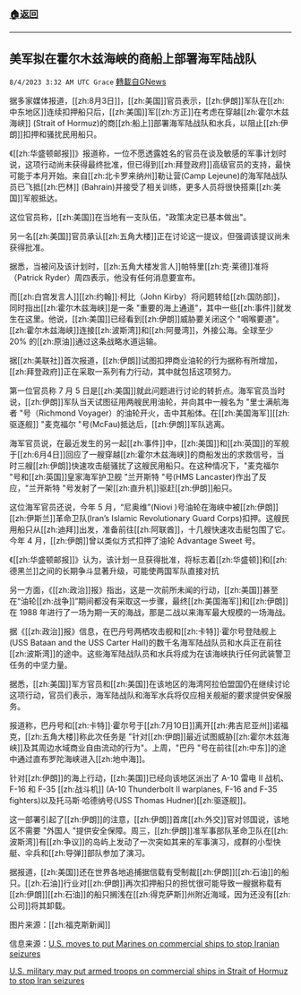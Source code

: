 ###  [:house:返回](README.md)
---


## 美军拟在霍尔木兹海峡的商船上部署海军陆战队
`8/4/2023 3:32 AM UTC Grace` [轉載自GNews](https://gnews.org/articles/1522511)

据多家媒体报道，[[zh:8月3日]]，[[zh:美国]]官员表示，[[zh:伊朗]]军队在[[zh:中东地区]]连续扣押船只后，[[zh:美国]]军[[zh:方正]]在考虑在穿越[[zh:霍尔木兹海峡]] (Strait of Hormuz)的商[[zh:船上]]部署海军陆战队和水兵，以阻止[[zh:伊朗]]扣押和骚扰民用船只。

《[[zh:华盛顿邮报]]》报道称，一位不愿透露姓名的官员在谈及敏感的军事计划时说，这项行动尚未获得最终批准，但已得到[[zh:拜登政府]]高级官员的支持，最快可能于本月开始。来自[[zh:北卡罗来纳州]]勒让营(Camp Lejeune)的海军陆战队员已飞抵[[zh:巴林]] (Bahrain)并接受了相关训练，更多人员将很快搭乘[[zh:美国]]军舰抵达。

这位官员称，[[zh:美国]]在当地有一支队伍，"政策决定已基本做出"。

另一名[[zh:美国]]官员承认[[zh:五角大楼]]正在讨论这一提议，但强调该提议尚未获得批准。

据悉，当被问及该计划时，[[zh:五角大楼发言人]]帕特里[[zh:克·莱德]]准将（Patrick Ryder）周四表示，他没有任何消息要宣布。

而[[zh:白宫发言人]][[zh:约翰]]·柯比（John Kirby）将问题转给[[zh:国防部]]，同时指出[[zh:霍尔木兹海峡]]是一条 "重要的海上通道"，其中一些[[zh:事件]]就发生在这里。他说，[[zh:美国]]已经看到[[zh:伊朗]]威胁要关闭这个 "咽喉要道"。[[zh:霍尔木兹海峡]]连接[[zh:波斯湾]]和[[zh:阿曼湾]]，外接公海。全球至少 20% 的[[zh:原油]]通过这条战略水道运输。

据[[zh:美联社]]首次报道，[[zh:伊朗]]试图扣押商业油轮的行为据称有所增加，[[zh:拜登政府]]正在采取一系列有力行动，其中就包括这项努力。

第一位官员称 7 月 5 日是[[zh:美国]]就此问题进行讨论的转折点。海军官员当时说，[[zh:伊朗]]军队当天试图征用两艘民用油轮，并向其中一艘名为 "里士满航海者 "号（Richmond Voyager）的油轮开火，击中其船体。在[[zh:美国海军]][[zh:驱逐舰]] "麦克福尔 "号(McFau)抵达后，[[zh:伊朗]]军队逃离。

海军官员说，在最近发生的另一起[[zh:事件]]中，[[zh:美国]]和[[zh:英国]]的军舰于[[zh:6月4日]]回应了一艘穿越[[zh:霍尔木兹海峡]]的商船发出的求救信号，当时三艘[[zh:伊朗]]快速攻击艇骚扰了这艘民用船只。在这种情况下，"麦克福尔 "号和[[zh:英国]]皇家海军护卫舰 "兰开斯特 "号(HMS Lancaster)作出了反应，"兰开斯特 "号发射了一架[[zh:直升机]]驱赶[[zh:伊朗]]船只。

这位海军官员还说，今年 5 月，“尼奥维”(Niovi )号油轮在海峡中被[[zh:伊朗]][[zh:伊斯兰]]革命卫队(Iran’s Islamic Revolutionary Guard Corps)扣押。这艘民用船只从[[zh:迪拜]]出发，准备前往[[zh:阿联酋]]，十几艘快速攻击艇包围了它。今年 4 月，[[zh:伊朗]]曾以类似方式扣押了油轮 Advantage Sweet 号。

《[[zh:华盛顿邮报]]》认为，该计划一旦获得批准，将标志着[[zh:华盛顿]]和[[zh:德黑兰]]之间的长期争斗显著升级，可能使两国军队直接对抗

另一方面，《[[zh:政治]]报》指出，这是一次前所未闻的行动，[[zh:美国]]甚至在“油轮[[zh:战争]]”期间都没有采取这一步骤，最终[[zh:美国海军]]和[[zh:伊朗]]在 1988 年进行了一场为期一天的海战，那是二战以来海军最大规模的一场海战。

据《[[zh:政治]]报》信息，在巴丹号两栖攻击舰和[[zh:卡特]]·霍尔号登陆舰上(USS Bataan and the USS Carter Hall)的数千名海军陆战队员和水兵正在前往[[zh:波斯湾]]的途中。这些海军陆战队员和水兵将成为在该海峡执行任何武装警卫任务的中坚力量。

据悉，[[zh:美国]]军方官员和[[zh:美国]]在该地区的海湾阿拉伯盟国仍在继续讨论这项行动，官员们表示，海军陆战队和海军水兵将仅应相关舰艇的要求提供安保服务。

报道称，巴丹号和[[zh:卡特]]·霍尔号于[[zh:7月10日]]离开[[zh:弗吉尼亚州]]诺福克，[[zh:五角大楼]]称此次任务是 "针对[[zh:伊朗]]最近试图威胁[[zh:霍尔木兹海峡]]及其周边水域商业自由流动的行为"。上周，"巴丹 "号在前往[[zh:中东]]的途中通过直布罗陀海峡进入[[zh:地中海]]。

针对[[zh:伊朗]]的海上行动，[[zh:美国]]已经向该地区派出了 A-10 雷电 II 战机、F-16 和 F-35 [[zh:战斗机]] (A-10 Thunderbolt II warplanes, F-16 and F-35 fighters)以及托马斯·哈德纳号(USS Thomas Hudner)[[zh:驱逐舰]]。

这一部署引起了[[zh:伊朗]]的注意，[[zh:伊朗]]首席[[zh:外交]]官对邻国说，该地区不需要 "外国人 "提供安全保障。周三，[[zh:伊朗]]准军事部队革命卫队在[[zh:波斯湾]]有[[zh:争议]]的岛屿上发动了一次突如其来的军事演习，成群的小型快艇、伞兵和[[zh:导弹]]部队参加了演习。

据报道，[[zh:美国]]还在世界各地追捕据信载有受制裁[[zh:伊朗]][[zh:石油]]的船只。[[zh:石油]]行业对[[zh:伊朗]]再次扣押船只的担忧很可能导致一艘据称载有[[zh:伊朗]][[zh:石油]]的船只搁浅在[[zh:得克萨斯]]州附近海域，因为还没有[[zh:公司]]将其卸载。

图片来源：[[zh:福克斯新闻]]

信息来源：[U.S. moves to put Marines on commercial ships to stop Iranian seizures](https://www.washingtonpost.com/national-security/2023/08/03/armed-marines-iran-ship-seizures/)

[U.S. military may put armed troops on commercial ships in Strait of Hormuz to stop Iran seizures](https://www.politico.com/news/2023/08/03/u-s-military-may-put-armed-troops-on-commercial-ships-in-strait-of-hormuz-to-stop-iran-seizures-00109671)
